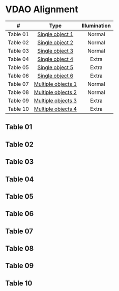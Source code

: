 
# VDAO Alignment

| # | Type | Illumination |
| :---: | :---: | :---: |
| Table 01 | [Single object 1](#single_object_1) | Normal |
| Table 02 | [Single object 2](#single_object_2) | Normal |
| Table 03 | [Single object 3](#single_object_3) | Normal |
| Table 04 | [Single object 4](#single_object_ei_1) | Extra |
| Table 05 | [Single object 5](#single_object_ei_2) | Extra |
| Table 06 | [Single object 6](#single_object_ei_3) | Extra |
| Table 07 | [Multiple objects 1](#multiple_objs_1) | Normal |
| Table 08 | [Multiple objects 2](#multiple_objs_2) | Normal |
| Table 09 | [Multiple objects 3](#multiple_objs_ei_1) | Extra |
| Table 10 | [Multiple objects 4](#multiple_objs_ei_2) | Extra |

## Table 01 ##

## Table 02 ##

## Table 03 ##

## Table 04 ##

## Table 05 ##

## Table 06 ##

## Table 07 ##

## Table 08 ##

## Table 09 ##

## Table 10 ##

